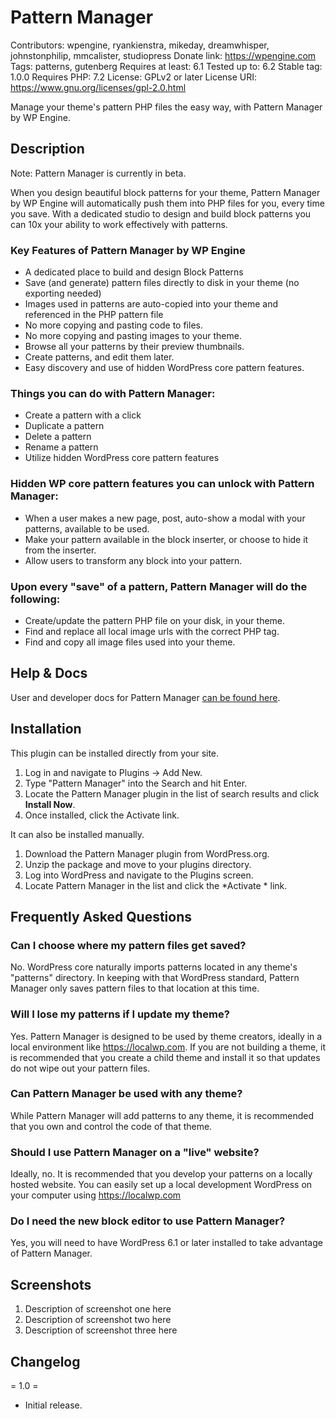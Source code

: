 # Pattern Manager
Contributors: wpengine, ryankienstra, mikeday, dreamwhisper, johnstonphilip, mmcalister, studiopress
Donate link: https://wpengine.com
Tags: patterns, gutenberg
Requires at least: 6.1
Tested up to: 6.2
Stable tag: 1.0.0
Requires PHP: 7.2
License: GPLv2 or later
License URI: https://www.gnu.org/licenses/gpl-2.0.html

Manage your theme's pattern PHP files the easy way, with Pattern Manager by WP Engine.

## Description

Note: Pattern Manager is currently in beta. 

When you design beautiful block patterns for your theme, Pattern Manager by WP Engine will automatically push them into PHP files for you, every time you save. With a dedicated studio to design and build block patterns you can 10x your ability to work effectively with patterns. 

### Key Features of Pattern Manager by WP Engine
 * A dedicated place to build and design Block Patterns
 * Save (and generate) pattern files directly to disk in your theme (no exporting needed)
 * Images used in patterns are auto-copied into your theme and referenced in the PHP pattern file
 * No more copying and pasting code to files.
 * No more copying and pasting images to your theme.
 * Browse all your patterns by their preview thumbnails.
 * Create patterns, and edit them later.
 * Easy discovery and use of hidden WordPress core pattern features.

### Things you can do with Pattern Manager:
 * Create a pattern with a click
 * Duplicate a pattern
 * Delete a pattern
 * Rename a pattern
 * Utilize hidden WordPress core pattern features

### Hidden WP core pattern features you can unlock with Pattern Manager:
 * When a user makes a new page, post, auto-show a modal with your patterns, available to be used.
 * Make your pattern available in the block inserter, or choose to hide it from the inserter.
 * Allow users to transform any block into your pattern.

### Upon every "save" of a pattern, Pattern Manager will do the following:
 * Create/update the pattern PHP file on your disk, in your theme.
 * Find and replace all local image urls with the correct PHP tag.
 * Find and copy all image files used into your theme.


## Help & Docs

User and developer docs for Pattern Manager [can be found here](https://developer.wpengine.com/pattern-manager/).

## Installation

This plugin can be installed directly from your site.

1. Log in and navigate to Plugins &rarr; Add New.
2. Type "Pattern Manager" into the Search and hit Enter.
3. Locate the Pattern Manager plugin in the list of search results and click **Install Now**.
4. Once installed, click the Activate link.

It can also be installed manually.

1. Download the Pattern Manager plugin from WordPress.org.
2. Unzip the package and move to your plugins directory.
3. Log into WordPress and navigate to the Plugins screen.
4. Locate Pattern Manager in the list and click the *Activate * link.

## Frequently Asked Questions

### Can I choose where my pattern files get saved?

No. WordPress core naturally imports patterns located in any theme's "patterns" directory. In keeping with that WordPress standard, Pattern Manager only saves pattern files to that location at this time.

### Will I lose my patterns if I update my theme?

Yes. Pattern Manager is designed to be used by theme creators, ideally in a local environment like https://localwp.com. If you are not building a theme, it is recommended that you create a child theme and install it so that updates do not wipe out your pattern files. 

### Can Pattern Manager be used with any theme?

While Pattern Manager will add patterns to any theme, it is recommended that you own and control the code of that theme. 

### Should I use Pattern Manager on a "live" website?
Ideally, no. It is recommended that you develop your patterns on a locally hosted website. You can easily set up a local development WordPress on your computer using https://localwp.com

### Do I need the new block editor to use Pattern Manager?

Yes, you will need to have WordPress 6.1 or later installed to take advantage of Pattern Manager.

## Screenshots

1. Description of screenshot one here
2. Description of screenshot two here
3. Description of screenshot three here

## Changelog

= 1.0 =
 * Initial release.